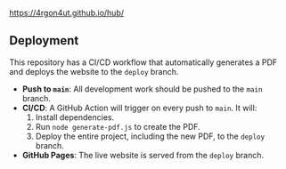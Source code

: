 https://4rgon4ut.github.io/hub/

## Deployment

This repository has a CI/CD workflow that automatically generates a PDF and deploys the website to the `deploy` branch.

- **Push to `main`**: All development work should be pushed to the `main` branch.
- **CI/CD**: A GitHub Action will trigger on every push to `main`. It will:
    1. Install dependencies.
    2. Run `node generate-pdf.js` to create the PDF.
    3. Deploy the entire project, including the new PDF, to the `deploy` branch.
- **GitHub Pages**: The live website is served from the `deploy` branch.